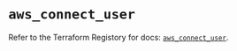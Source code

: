 # `aws_connect_user`

Refer to the Terraform Registory for docs: [`aws_connect_user`](https://registry.terraform.io/providers/hashicorp/aws/5.25.0/docs/resources/connect_user).
